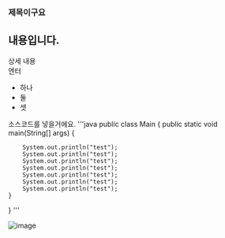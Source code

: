 ### 제목이구요
내용입니다.
---
상세 내용<br/>
엔터<br/>
* 하나
* 둘
* 셋

소스코드를 넣을거에요.
'''java
public class Main {
    public static void main(String[] args) {

        System.out.println("test");
        System.out.println("test");
        System.out.println("test");
        System.out.println("test");
        System.out.println("test");
        System.out.println("test");
        System.out.println("test");
    }
}
'''

![image](https://github.com/cus101/mark0311/assets/105179393/5ed4a756-6283-498c-90cd-f6ff429b0520)
